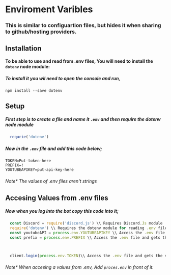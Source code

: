 # Enviroment Varibles

### This is similar to configuartion files, but hides it when sharing to github/hosting providers.

## Installation

#### To be able to use and read from .env files, You will need to install the `dotenv` node module:
##### To install it you wil need to open the console and run,

```npm install --save dotenv```

## Setup

##### First step is to create a file and name it `.env` and then require the dotenv node module
```javascript
  requrie('dotenv')
```

##### Now in the `.env` file and add this code below;
```
TOKEN=Put-token-here
PREFIX=!
YOUTUBEAPIKEY=put-api-key-here
```
###### Note* The values of .env files aren't strings

## Accesing Values from .env files

##### Now when you log into the bot copy this code into it;
```javascript 
  const Discord = require('discord.js') \\ Requires Discord.Js module
  require('dotenv') \\ Requires the dotenv module for reading .env files
  const youtubeAPI = process.env.YOUTUBEAPIKEY \\ Access the .env file and gets the value of YOUTUBEAPIKEY
  const prefix = process.env.PREFIX \\ Access the .env file and gets the value of PREFIX



  client.login(process.env.TOKEN)\\ Access the .env file and gets the value of TOKEN
```

###### Note* When accesing a values from .env, Add `proces.env` in front of it.


